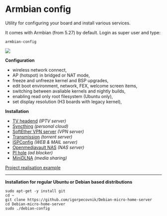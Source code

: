 # Armbian config

Utility for configuring your board and install various services.

It comes with Armbian (from 5.27) by default. Login as super user and type:

	armbian-config

![](https://www.armbian.com/wp-content/uploads/2017/05/confsoft.png)

**Configuration**

- wireless network connect,
- AP (hotspot) in bridged or NAT mode,
- freeze and unfreeze kernel and BSP upgrades,
- edit boot environment, network, FEX, welcome screen items,
- switching between avaliable kernels and nightly builds,
- enabling read only root filesystem (Ubuntu only),
- set display resolution (H3 boards with legacy kernel),

**Installation**

- [TV headend](https://tvheadend.org/) *(IPTV server)*
- [Syncthing](https://syncthing.net/) *(personal cloud)*
- [SoftEther VPN server](https://www.softether.org/) *(VPN server)*
- [Transmission](https://transmissionbt.com/) *(torrent server)*
- [ISPConfig](https://www.ispconfig.org/) *(WEB & MAIL server)*
- [Openmediavault NAS](http://www.openmediavault.org/) *(NAS server)*
- [PI hole](https://pi-hole.net) *(ad blocker)*
- [MiniDLNA](http://minidlna.sourceforge.net/) *(media sharing)*


[Project realisation example](http://www.igorpecovnik.com/2013/12/10/micro-home-server/)


----------

**Installation for regular Ubuntu or Debian based distributions**

	sudo apt-get -y install git
	cd ~
	git clone https://github.com/igorpecovnik/Debian-micro-home-server
	cd Debian-micro-home-server
	sudo ./debian-config
